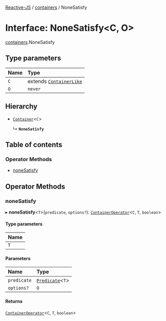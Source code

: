 [Reactive-JS](../README.md) / [containers](../modules/containers.md) / NoneSatisfy

# Interface: NoneSatisfy<C, O\>

[containers](../modules/containers.md).NoneSatisfy

## Type parameters

| Name | Type |
| :------ | :------ |
| `C` | extends [`ContainerLike`](containers.ContainerLike.md) |
| `O` | `never` |

## Hierarchy

- [`Container`](containers.Container.md)<`C`\>

  ↳ **`NoneSatisfy`**

## Table of contents

### Operator Methods

- [noneSatisfy](containers.NoneSatisfy.md#nonesatisfy)

## Operator Methods

### noneSatisfy

▸ **noneSatisfy**<`T`\>(`predicate`, `options?`): [`ContainerOperator`](../modules/containers.md#containeroperator)<`C`, `T`, `boolean`\>

#### Type parameters

| Name |
| :------ |
| `T` |

#### Parameters

| Name | Type |
| :------ | :------ |
| `predicate` | [`Predicate`](../modules/functions.md#predicate)<`T`\> |
| `options?` | `O` |

#### Returns

[`ContainerOperator`](../modules/containers.md#containeroperator)<`C`, `T`, `boolean`\>
